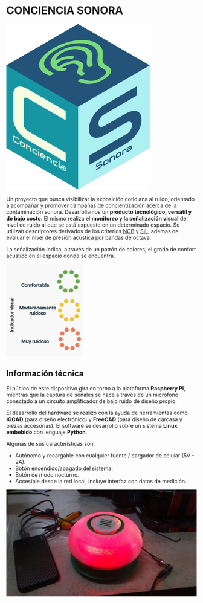 # CONCIENCIA SONORA

![](img/logo.png)


Un proyecto que busca visibilizar la exposición cotidiana al ruido, orientado a acompañar y promover campañas de concientización acerca de la contaminación sonora. Desarrollamos un **producto tecnológico, versátil y de bajo costo**. El mismo realiza el **monitoreo y la señalización visual** del nivel de ruido al que se está expuesto en un determinado espacio. Se utilizan descriptores derivados de los criterios [NCB](https://asa.scitation.org/doi/10.1121/1.398243) y [SIL](https://asa.scitation.org/doi/10.1121/1.381757), ademas de evaluar el nivel de presión acústica por bandas de octava.

La señalización indica, a través de un patrón de colores, el grado de confort acústico en el espacio donde se encuentra.

![](img/indicador-led.png)

## Información técnica
El núcleo de este dispositivo gira en torno a la plataforma **Raspberry Pi**, mientras que la captura de señales se hace a través de un micrófono conectado a un circuito amplificador de bajo ruido de diseño propio.

El desarrollo del hardware se realizó con la ayuda de herramientas como **KiCAD** (para diseño electrónico) y **FreeCAD** (para diseño de carcasa y piezas accesorias). El software se desarrolló sobre un sistema **Linux embebido** con lenguaje **Python**.

Algunas de sus características son:

* Autónomo y recargable con cualquier fuente / cargador de celular (5V - 2A).
* Botón encendido/apagado del sistema.
* Botón de modo nocturno.
* Accesible desde la red local, incluye interfaz con datos de medición.

![](img/prototipo1.jpg)
